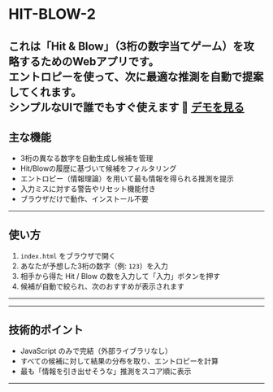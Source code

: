 #  HIT-BLOW-2

これは「Hit & Blow」（3桁の数字当てゲーム）を攻略するためのWebアプリです。  
エントロピーを使って、次に最適な推測を自動で提案してくれます。  
シンプルなUIで誰でもすぐ使えます
🔗 [デモを見る](https://sho7772987.github.io/HIT-BLOW-2/)
---

##  主な機能

-  3桁の異なる数字を自動生成し候補を管理
-  Hit/Blowの履歴に基づいて候補をフィルタリング
-  エントロピー（情報理論）を用いて最も情報を得られる推測を提示
-  入力ミスに対する警告やリセット機能付き
-  ブラウザだけで動作、インストール不要

---

##  使い方

1. `index.html` をブラウザで開く
2. あなたが予想した3桁の数字（例: `123`）を入力
3. 相手から得た Hit / Blow の数を入力して「入力」ボタンを押す
4. 候補が自動で絞られ、次のおすすめが表示されます

---

---

##  技術的ポイント

- JavaScript のみで完結（外部ライブラリなし）
- すべての候補に対して結果の分布を取り、エントロピーを計算
- 最も「情報を引き出せそうな」推測をスコア順に表示

---



